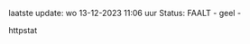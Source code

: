 laatste update: 
wo 13-12-2023 11:06   uur 
Status: FAALT - geel - 
<div class="service Y">httpstat</div>